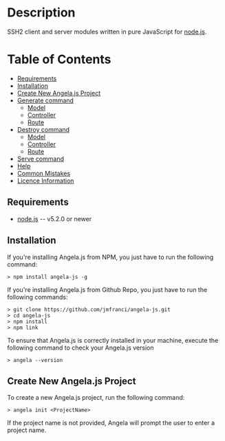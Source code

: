 # Description

SSH2 client and server modules written in pure JavaScript for [node.js](http://nodejs.org/).

# Table of Contents

* [Requirements](#requirements)
* [Installation](#installation)
* [Create New Angela.js Project](#create-new-angelajs-project)
* [Generate command](#client-examples)
  * [Model](#g-model)
  * [Controller](#g-controller)
  * [Route](#g-route)
* [Destroy command](#destroy)
  * [Model](#d-model)
  * [Controller](#d-controller)
  * [Route](#d-route)
* [Serve command](#serve)
* [Help](#help)
* [Common Mistakes](#server-examples)
* [Licence Information](#license-information)

## Requirements

* [node.js](http://nodejs.org/) -- v5.2.0 or newer

## Installation


If you're installing Angela.js from NPM, you just have to run the following command:

    > npm install angela-js -g
    
If you're installing Angela.js from Github Repo, you just have to run the following commands:

    > git clone https://github.com/jmfranci/angela-js.git
    > cd angela-js
    > npm install
    > npm link

To ensure that Angela.js is correctly installed in your machine, execute the following command to check your Angela.js version 

    > angela --version

## Create New Angela.js Project

To create a new Angela.js project, run the following command:

    > angela init <ProjectName>

If the project name is not provided, Angela will prompt the user to enter a project name.
    

